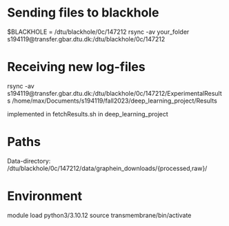 <h1>Sending files to blackhole</h1>
$BLACKHOLE  = /dtu/blackhole/0c/147212
rsync -av your_folder s194119@transfer.gbar.dtu.dk:/dtu/blackhole/0c/147212

<h1> Receiving new log-files </h1>
rsync -av s194119@transfer.gbar.dtu.dk:/dtu/blackhole/0c/147212/ExperimentalResults /home/max/Documents/s194119/fall2023/deep_learning_project/Results

implemented in fetchResults.sh in deep_learning_project

<h1> Paths </h1>
Data-directory: /dtu/blackhole/0c/147212/data/graphein_downloads/{processed,raw}/


<h1> Environment </h1>
module load python3/3.10.12
source transmembrane/bin/activate


